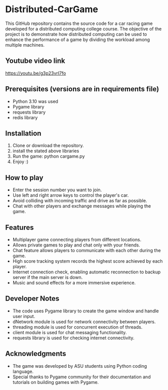 # Distributed-CarGame
This GitHub repository contains the source code for a car racing game developed for a distributed computing college course. The objective of the project is to demonstrate how distributed computing can be used to enhance the performance of a game by dividing the workload among multiple machines.

## Youtube video link
https://youtu.be/g3p23vrI7fo

## Prerequisites (versions are in requirements file)
* Python 3.10 was used
* Pygame library
* requests library
* redis library

## Installation
1. Clone or download the repository.
2. install the stated above libraries
3. Run the game: python cargame.py
4. Enjoy :)

## How to play
* Enter the session number you want to join.
* Use left and right arrow keys to control the player's car.
* Avoid colliding with incoming traffic and drive as far as possible.
* Chat with other players and exchange messages while playing the game.

## Features
* Multiplayer game connecting players from different locations.
* Allows private games to play and chat only with your friends. 
* Chat feature allows players to communicate with each other during the game.
* High score tracking system records the highest score achieved by each player.
* Internet connection check, enabling automatic reconnection to backup server if the main server is down.
* Music and sound effects for a more immersive experience.

## Developer Notes
* The code uses Pygame library to create the game window and handle user input.
* dNetwork module is used for network connectivity between players.
* threading module is used for concurrent execution of threads.
* client module is used for chat messaging functionality.
* requests library is used for checking internet connectivity.

## Acknowledgments
* The game was developed by ASU students using Python coding language.
* Special thanks to Pygame community for their documentation and tutorials on building games with Pygame.

